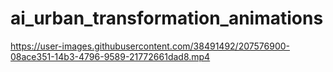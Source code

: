 # ai_urban_transformation_animations

https://user-images.githubusercontent.com/38491492/207576900-08ace351-14b3-4796-9589-21772661dad8.mp4

